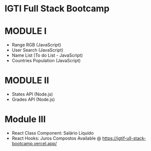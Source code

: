 # IGTI Full Stack Bootcamp


# MODULE I

- Range RGB (JavaScript)
- User Search (JavaScript)
- Name List (To do List - JavaScript)
- Countries Population (JavaScript)

# MODULE II

- States API (Node.js)
- Grades API (Node.js)

# Module III

- React Class Component: Salário Líquido
- React Hooks: Juros Compostos
 Available @ https://igtif-ull-stack-bootcamp.vercel.app/

